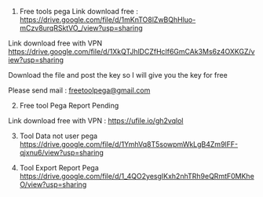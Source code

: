 1. Free tools pega 
Link download free : 
https://drive.google.com/file/d/1mKnTO8lZwBQhHluo-mCzv8urqRSktVO_/view?usp=sharing

Link download free with VPN
https://drive.google.com/file/d/1XkQTJhlDCZfHclf6GmCAk3Ms6z4OXKGZ/view?usp=sharing

Download the file and post the key so I will give you the key for free

Please send mail : freetoolpega@gmail.com

2. Free tool Pega Report Pending 

Link download free with VPN : 
https://ufile.io/gh2vqlol

3. Tool Data not user pega
https://drive.google.com/file/d/1YmhVq8T5sowpmWkLgB4Zm9lFF-qjxnu6/view?usp=sharing

4. Tool Export Report Pega
https://drive.google.com/file/d/1_4QO2yesgIKxh2nhTRh9eQRmtF0MKheO/view?usp=sharing
